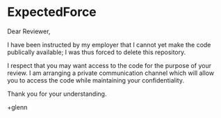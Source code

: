 ExpectedForce
=============

Dear Reviewer,

I have been instructed by my employer that I cannot yet make the code publically available; I was thus forced to delete this repository.

I respect that you may want access to the code for the purpose of your review. I am arranging a private communication channel which will allow you to access the code while maintaining your confidentiality.

Thank you for your understanding.

+glenn
